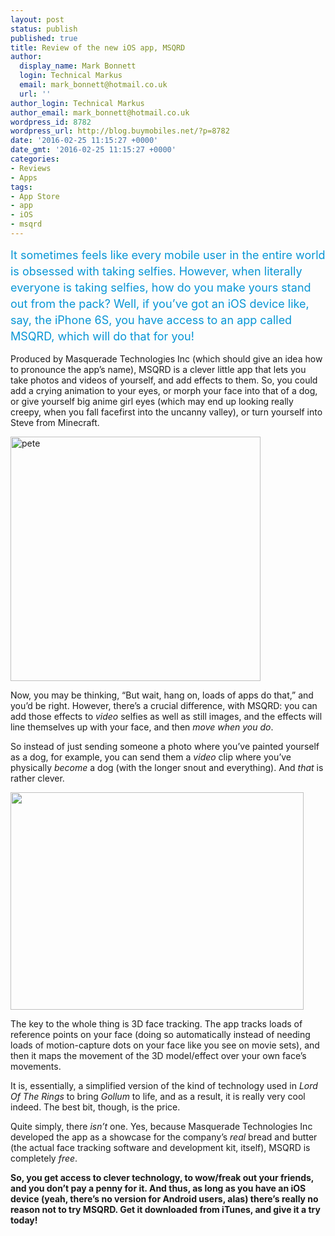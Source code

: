 ```yaml
---
layout: post
status: publish
published: true
title: Review of the new iOS app, MSQRD
author:
  display_name: Mark Bonnett
  login: Technical Markus
  email: mark_bonnett@hotmail.co.uk
  url: ''
author_login: Technical Markus
author_email: mark_bonnett@hotmail.co.uk
wordpress_id: 8782
wordpress_url: http://blog.buymobiles.net/?p=8782
date: '2016-02-25 11:15:27 +0000'
date_gmt: '2016-02-25 11:15:27 +0000'
categories:
- Reviews
- Apps
tags:
- App Store
- app
- iOS
- msqrd
---
```

<p><span class="postStandFirst" style="color: #0896d5; line-height: 26px; font-size: 18px;">It sometimes feels like every mobile user in the entire world is obsessed with taking selfies. However, when literally everyone is taking selfies, how do you make yours stand out from the pack? Well, if you&rsquo;ve got an iOS device like, say, the iPhone 6S, you have access to an app called MSQRD, which will do that for you!</span></p>
<p>Produced by Masquerade Technologies Inc (which should give an idea how to pronounce the app&rsquo;s name), MSQRD is a clever little app that lets you take photos and videos of yourself, and add effects to them. So, you could add a crying animation to your eyes, or morph your face into that of a dog, or give yourself big anime girl eyes (which may end up looking really creepy, when you fall facefirst into the uncanny valley), or turn yourself into Steve from Minecraft.</p>
<p><img class="aligncenter size-full wp-image-8798" src="https://a1comms-blog-buymobiles.storage.googleapis.com/2016/02/pete.jpg" alt="pete" width="400" height="391" /></p>
<p>Now, you may be thinking, &ldquo;But wait, hang on, loads of apps do that,&rdquo; and you&rsquo;d be right. However, there&rsquo;s a crucial difference, with MSQRD: you can add those effects to <em>video</em> selfies as well as still images, and the effects will line themselves up with your face, and then <em>move when you do</em>.</p>
<p>So instead of just sending someone a photo where you&rsquo;ve painted yourself as a dog, for example, you can send them a <em>video</em> clip where you&rsquo;ve physically <em>become</em> a dog (with the longer snout and everything). And <em>that</em> is rather clever.</p>
<p><span class="postStandFirst" style="color: #0896d5; line-height: 26px; font-size: 18px;"><img class="aligncenter" title="Masquerade Editor" src="http://msqrd.me/img/products/msqrd-editor.png" alt="" width="469" height="348" /></span></p>
<p>The key to the whole thing is 3D face tracking. The app tracks loads of reference points on your face (doing so automatically instead of needing loads of motion-capture dots on your face like you see on movie sets), and then it maps the movement of the 3D model/effect over your own face&rsquo;s movements.</p>
<p>It is, essentially, a simplified version of the kind of technology used in <em>Lord Of The Rings</em> to bring <em>Gollum</em> to life, and as a result, it is really very cool indeed. The best bit, though, is the price.</p>
<p>Quite simply, there <em>isn&rsquo;t </em>one. Yes, because Masquerade Technologies Inc developed the app as a showcase for the company&rsquo;s <em>real</em> bread and butter (the actual face tracking software and development kit, itself), MSQRD is completely <em>free</em>.</p>
<p><strong>So, you get access to clever technology, to wow/freak out your friends, and you don&rsquo;t pay a penny for it. And thus, as long as you have an iOS device (yeah, there&rsquo;s no version for Android users, alas) there&rsquo;s really no reason not to try MSQRD. Get it downloaded from iTunes, and give it a try today! </strong></p>
<p>&nbsp;</p>
<p>&nbsp;</p>
